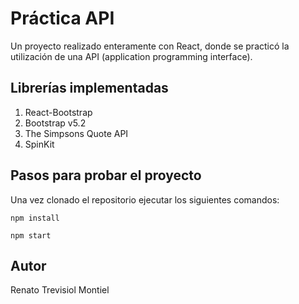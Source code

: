 # Práctica API

Un proyecto realizado enteramente con React, donde se practicó la utilización de una API (application programming interface).

## Librerías implementadas

1. React-Bootstrap
1. Bootstrap v5.2
1. The Simpsons Quote API
1. SpinKit

## Pasos para probar el proyecto
Una vez clonado el repositorio ejecutar los siguientes comandos:

`npm install`

`npm start`

## Autor
Renato Trevisiol Montiel
